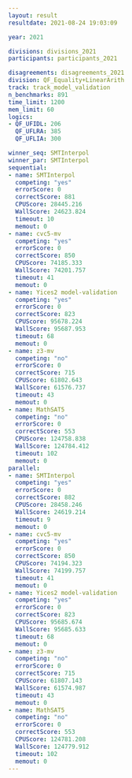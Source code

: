 ```yaml
---
layout: result
resultdate: 2021-08-24 19:03:09

year: 2021

divisions: divisions_2021
participants: participants_2021

disagreements: disagreements_2021
division: QF_Equality+LinearArith
track: track_model_validation
n_benchmarks: 891
time_limit: 1200
mem_limit: 60
logics:
- QF_UFIDL: 206
  QF_UFLRA: 385
  QF_UFLIA: 300

winner_seq: SMTInterpol
winner_par: SMTInterpol
sequential:
- name: SMTInterpol
  competing: "yes"
  errorScore: 0
  correctScore: 881
  CPUScore: 28445.216
  WallScore: 24623.824
  timeout: 10
  memout: 0
- name: cvc5-mv
  competing: "yes"
  errorScore: 0
  correctScore: 850
  CPUScore: 74185.333
  WallScore: 74201.757
  timeout: 41
  memout: 0
- name: Yices2 model-validation
  competing: "yes"
  errorScore: 0
  correctScore: 823
  CPUScore: 95678.224
  WallScore: 95687.953
  timeout: 68
  memout: 0
- name: z3-mv
  competing: "no"
  errorScore: 0
  correctScore: 715
  CPUScore: 61802.643
  WallScore: 61576.737
  timeout: 43
  memout: 0
- name: MathSAT5
  competing: "no"
  errorScore: 0
  correctScore: 553
  CPUScore: 124758.838
  WallScore: 124784.412
  timeout: 102
  memout: 0
parallel:
- name: SMTInterpol
  competing: "yes"
  errorScore: 0
  correctScore: 882
  CPUScore: 28458.246
  WallScore: 24619.214
  timeout: 9
  memout: 0
- name: cvc5-mv
  competing: "yes"
  errorScore: 0
  correctScore: 850
  CPUScore: 74194.323
  WallScore: 74199.757
  timeout: 41
  memout: 0
- name: Yices2 model-validation
  competing: "yes"
  errorScore: 0
  correctScore: 823
  CPUScore: 95685.674
  WallScore: 95685.633
  timeout: 68
  memout: 0
- name: z3-mv
  competing: "no"
  errorScore: 0
  correctScore: 715
  CPUScore: 61807.143
  WallScore: 61574.987
  timeout: 43
  memout: 0
- name: MathSAT5
  competing: "no"
  errorScore: 0
  correctScore: 553
  CPUScore: 124781.208
  WallScore: 124779.912
  timeout: 102
  memout: 0
---
```

